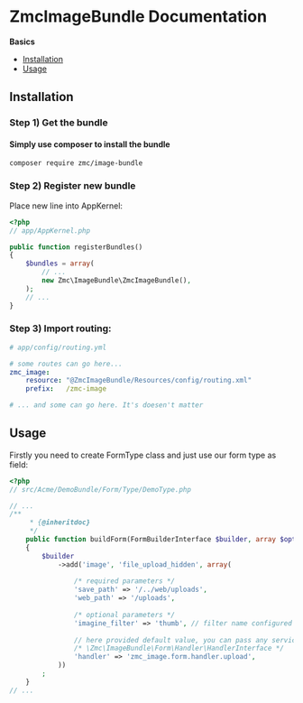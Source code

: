 ZmcImageBundle Documentation
==========================

**Basics**

* [Installation](#installation)
* [Usage](#usage)

<a name="installation"></a>

## Installation

### Step 1) Get the bundle

#### Simply use composer to install the bundle

    composer require zmc/image-bundle

### Step 2) Register new bundle

Place new line into AppKernel:

``` php
<?php
// app/AppKernel.php

public function registerBundles()
{
    $bundles = array(
        // ...
        new Zmc\ImageBundle\ZmcImageBundle(),
    );
    // ...
}
```

### Step 3) Import routing:
``` yml
# app/config/routing.yml

# some routes can go here...
zmc_image:
    resource: "@ZmcImageBundle/Resources/config/routing.xml"
    prefix:   /zmc-image

# ... and some can go here. It's doesen't matter

```

<a name="usage"></a>

## Usage

Firstly you need to create FormType class and just use our form type as field:

``` php
<?php
// src/Acme/DemoBundle/Form/Type/DemoType.php

// ...
/**
     * {@inheritdoc}
     */
    public function buildForm(FormBuilderInterface $builder, array $options)
    {
        $builder
            ->add('image', 'file_upload_hidden', array(
            
                /* required parameters */
                'save_path' => '/../web/uploads',
                'web_path' => '/uploads',
                
                /* optional parameters */
                'imagine_filter' => 'thumb', // filter name configured for LiipImagineBundle
                
                // here provided default value, you can pass any service name which implements
                /* \Zmc\ImageBundle\Form\Handler\HandlerInterface */
                'handler' => 'zmc_image.form.handler.upload',  
            ))
        ;
    }
// ... 
```

